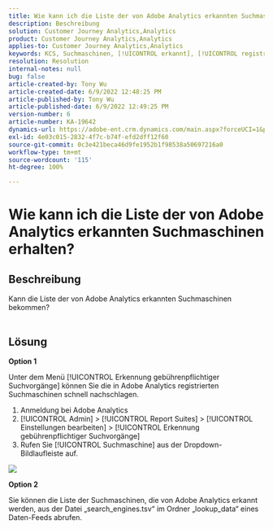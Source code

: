 ```yaml
---
title: Wie kann ich die Liste der von Adobe Analytics erkannten Suchmaschinen erhalten?
description: Beschreibung
solution: Customer Journey Analytics,Analytics
product: Customer Journey Analytics,Analytics
applies-to: Customer Journey Analytics,Analytics
keywords: KCS, Suchmaschinen, [!UICONTROL erkannt], [!UICONTROL registriert], [!UICONTROL Liste], Adobe Analytics
resolution: Resolution
internal-notes: null
bug: false
article-created-by: Tony Wu
article-created-date: 6/9/2022 12:48:25 PM
article-published-by: Tony Wu
article-published-date: 6/9/2022 12:49:25 PM
version-number: 6
article-number: KA-19642
dynamics-url: https://adobe-ent.crm.dynamics.com/main.aspx?forceUCI=1&pagetype=entityrecord&etn=knowledgearticle&id=6c2d5c72-f2e7-ec11-bb3c-000d3a3b1c99
exl-id: 4e03c015-2832-4f7c-b74f-efd2dff12f60
source-git-commit: 0c3e421beca46d9fe1952b1f98538a50697216a0
workflow-type: tm+mt
source-wordcount: '115'
ht-degree: 100%

---
```


# Wie kann ich die Liste der von Adobe Analytics erkannten Suchmaschinen erhalten?

## Beschreibung

Kann die Liste der von Adobe Analytics erkannten Suchmaschinen bekommen?
<br> 

## Lösung


<b>Option 1</b>

Unter dem Menü [!UICONTROL Erkennung gebührenpflichtiger Suchvorgänge] können Sie die in Adobe Analytics registrierten Suchmaschinen schnell nachschlagen.

1. Anmeldung bei Adobe Analytics
2. [!UICONTROL Admin] > [!UICONTROL Report Suites] > [!UICONTROL Einstellungen bearbeiten] > [!UICONTROL Erkennung gebührenpflichtiger Suchvorgänge]
3. Rufen Sie [!UICONTROL Suchmaschine] aus der Dropdown-Bildlaufleiste auf.


![](assets/d35acf7a-a0e7-ec11-bb3c-000d3a3bd25c.png)

<b>Option 2</b>

Sie können die Liste der Suchmaschinen, die von Adobe Analytics erkannt werden, aus der Datei „search_engines.tsv“ im Ordner „lookup_data“ eines Daten-Feeds abrufen.
